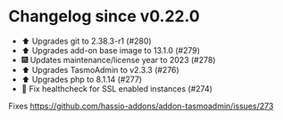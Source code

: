 # Changelog since v0.22.0
- ⬆️ Upgrades git to 2.38.3-r1 (#280) 
- ⬆️ Upgrades add-on base image to 13.1.0 (#279) 
- 🎆 Updates maintenance/license year to 2023 (#278) 
- ⬆️  Upgrades TasmoAdmin to v2.3.3 (#276) 
- ⬆️  Upgrades php to 8.1.14 (#277) 
- 🔨 Fix healthcheck for SSL enabled instances (#274)

Fixes https://github.com/hassio-addons/addon-tasmoadmin/issues/273 
